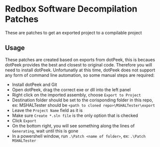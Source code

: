 # Redbox Software Decompilation Patches

These are patches to get an exported project to a compilable project

## Usage

These patches are created based on exports from dotPeek, this is becaues dotPeek provides the best and closest to original code. Therefore you will need to install dotPeek. Unfortunatly at this time, dotPeek does not support any form of command line automation, so some manual steps are required:

-   Install dotPeek and Git
-   Open dotPeek, drag the correct exe or dll into the left panel
-   Right click on the imported assembly, choose `Export to Project`
-   Destination folder should be set to the corisponding folder in this repo, ex: MSHALTester should be `<path to cloned repo>\MSHALTester\export`
-   Leave the `Project Name` field as it is
-   Make sure `Create *.sln file` is the only option that is checked
-   Click `Export`
-   On the bottom right, you will see something along the lines of `Generating`, wait until this is gone
-   In a powershell window, run `.\Patch <name of folder>`, ex: `.\Patch MSHALTester`
